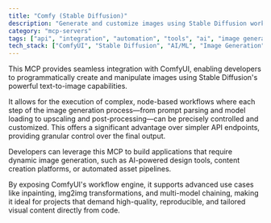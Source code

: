 ```yaml
---
title: "Comfy (Stable Diffusion)"
description: "Generate and customize images using Stable Diffusion workflows through ComfyUI integration."
category: "mcp-servers"
tags: ["api", "integration", "automation", "tools", "ai", "image generation", "workflow", "dynamic content"]
tech_stack: ["ComfyUI", "Stable Diffusion", "AI/ML", "Image Generation", "Python", "node-based workflows"]
---
```


This MCP provides seamless integration with ComfyUI, enabling developers to programmatically create and manipulate images using Stable Diffusion's powerful text-to-image capabilities. 

It allows for the execution of complex, node-based workflows where each step of the image generation process—from prompt parsing and model loading to upscaling and post-processing—can be precisely controlled and customized. This offers a significant advantage over simpler API endpoints, providing granular control over the final output.

Developers can leverage this MCP to build applications that require dynamic image generation, such as AI-powered design tools, content creation platforms, or automated asset pipelines. 

By exposing ComfyUI's workflow engine, it supports advanced use cases like inpainting, img2img transformations, and multi-model chaining, making it ideal for projects that demand high-quality, reproducible, and tailored visual content directly from code.